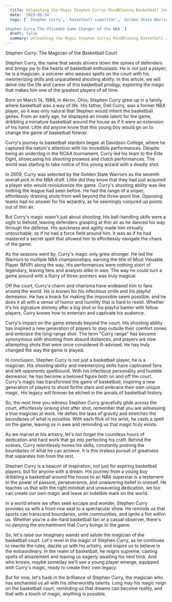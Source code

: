 ```yaml
---
  title: Unleashing the Magic Stephen Currys MindBlowing Basketball Journey 
  date: '2023-05-14'
  tags: [' Stephen Curry',' basketball superstar',' Golden State Warriors',' NBA legend',' threepoint maestro

Stephen Curry The Ultimate Game Changer of the NBA ']
  draft: false
  summary: Unleashing the Magic Stephen Currys MindBlowing Basketball Journey 
---
```

  Stephen Curry: The Magician of the Basketball Court

Stephen Curry, the name that sends shivers down the spines of defenders and brings joy to the hearts of basketball enthusiasts. He is not just a player; he is a magician, a sorcerer who weaves spells on the court with his mesmerizing skills and unparalleled shooting ability. In this article, we will delve into the life and career of this basketball prodigy, exploring the magic that makes him one of the greatest players of all time.

Born on March 14, 1988, in Akron, Ohio, Stephen Curry grew up in a family where basketball was a way of life. His father, Dell Curry, was a former NBA player, so it was only natural that Stephen would inherit the basketball genes. From an early age, he displayed an innate talent for the game, dribbling a miniature basketball around the house as if it were an extension of his hand. Little did anyone know that this young boy would go on to change the game of basketball forever.

Curry's journey to basketball stardom began at Davidson College, where he captured the nation's attention with his incredible performances. Despite being an underdog in the NCAA tournament, Curry led his team to the Elite Eight, showcasing his shooting prowess and clutch performances. The world was starting to take notice of this young wizard with a deadly shot.

In 2009, Curry was selected by the Golden State Warriors as the seventh overall pick in the NBA draft. Little did they know that they had just acquired a player who would revolutionize the game. Curry's shooting ability was like nothing the league had seen before. He had the range of a sniper, effortlessly draining shots from well beyond the three-point line. Opposing teams had no answer for his wizardry, as he seemingly conjured up points out of thin air.

But Curry's magic wasn't just about shooting. His ball-handling skills were a sight to behold, leaving defenders grasping at thin air as he danced his way through the defense. His quickness and agility made him virtually untouchable, as if he had a force field around him. It was as if he had mastered a secret spell that allowed him to effortlessly navigate the chaos of the game.

As the seasons went by, Curry's magic only grew stronger. He led the Warriors to multiple NBA championships, earning the title of Most Valuable Player (MVP) along the way. His performances were nothing short of legendary, leaving fans and analysts alike in awe. The way he could turn a game around with a flurry of three-pointers was truly magical.

Off the court, Curry's charm and charisma have endeared him to fans around the world. He is known for his infectious smile and his playful demeanor. He has a knack for making the impossible seem possible, and he does it all with a sense of humor and humility that is hard to resist. Whether it's his signature shimmy after a big shot or his playful banter with fellow players, Curry knows how to entertain and captivate his audience.

Curry's impact on the game extends beyond the court. His shooting ability has inspired a new generation of players to step outside their comfort zones and embrace the long-range shot. The term "Curry range" has become synonymous with shooting from absurd distances, and players are now attempting shots that were once considered ill-advised. He has truly changed the way the game is played.

In conclusion, Stephen Curry is not just a basketball player; he is a magician. His shooting ability and mesmerizing skills have captivated fans and left opponents spellbound. With his infectious personality and humble demeanor, he has become a beloved figure both on and off the court. Curry's magic has transformed the game of basketball, inspiring a new generation of players to shoot forthe stars and embrace their own unique magic. His legacy will forever be etched in the annals of basketball history.

So, the next time you witness Stephen Curry gracefully glide across the court, effortlessly sinking shot after shot, remember that you are witnessing a true magician at work. He defies the laws of gravity and stretches the boundaries of what is possible. With each flick of his wrist, he casts a spell on the game, leaving us in awe and reminding us that magic truly exists.

As we marvel at his artistry, let's not forget the countless hours of dedication and hard work that go into perfecting his craft. Behind the scenes, Curry relentlessly hones his skills, constantly pushing the boundaries of what he can achieve. It is this tireless pursuit of greatness that separates him from the rest.

Stephen Curry is a beacon of inspiration, not just for aspiring basketball players, but for anyone with a dream. His journey from a young boy dribbling a basketball around the house to an NBA superstar is a testament to the power of passion, perseverance, and unwavering belief in oneself. He teaches us that with the right mindset and unwavering dedication, we too can create our own magic and leave an indelible mark on the world.

In a world where we often seek escape and wonder, Stephen Curry provides us with a front-row seat to a spectacular show. He reminds us that sports can transcend boundaries, unite communities, and ignite a fire within us. Whether you're a die-hard basketball fan or a casual observer, there's no denying the enchantment that Curry brings to the game.

So, let's raise our imaginary wands and salute the magician of the basketball court. Let's revel in the magic of Stephen Curry, as he continues to rewrite the rules, dazzle us with his artistry, and inspire us to believe in the extraordinary. In the realm of basketball, he reigns supreme, casting spells of amazement and leaving us eagerly awaiting his next trick. And who knows, maybe someday we'll see a young player emerge, equipped with Curry's magic, ready to create their own legacy.

But for now, let's bask in the brilliance of Stephen Curry, the magician who has enchanted us all with his otherworldly talents. Long may his magic reign on the basketball court, reminding us that dreams can become reality, and that with a touch of magic, anything is possible.
  